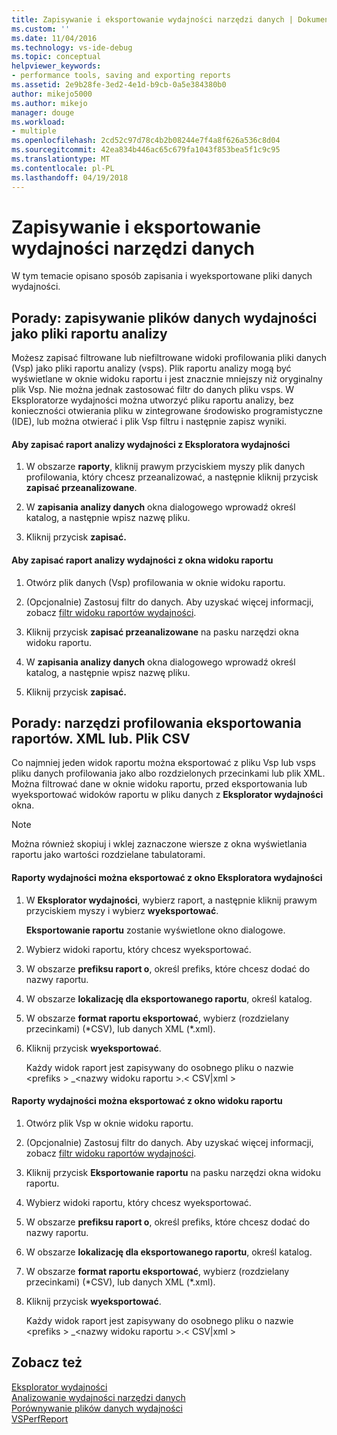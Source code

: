 ```yaml
---
title: Zapisywanie i eksportowanie wydajności narzędzi danych | Dokumentacja firmy Microsoft
ms.custom: ''
ms.date: 11/04/2016
ms.technology: vs-ide-debug
ms.topic: conceptual
helpviewer_keywords:
- performance tools, saving and exporting reports
ms.assetid: 2e9b28fe-3ed2-4e1d-b9cb-0a5e384380b0
author: mikejo5000
ms.author: mikejo
manager: douge
ms.workload:
- multiple
ms.openlocfilehash: 2cd52c97d78c4b2b08244e7f4a8f626a536c8d04
ms.sourcegitcommit: 42ea834b446ac65c679fa1043f853bea5f1c9c95
ms.translationtype: MT
ms.contentlocale: pl-PL
ms.lasthandoff: 04/19/2018
---
```

# <a name="saving-and-exporting-performance-tools-data"></a>Zapisywanie i eksportowanie wydajności narzędzi danych
W tym temacie opisano sposób zapisania i wyeksportowane pliki danych wydajności.  
  
##  <a name="BKMK_Save_Profiler_Data_Files_As_Analyzed_Report_Files"></a> Porady: zapisywanie plików danych wydajności jako pliki raportu analizy  
 Możesz zapisać filtrowane lub niefiltrowane widoki profilowania pliki danych (Vsp) jako pliki raportu analizy (vsps). Plik raportu analizy mogą być wyświetlane w oknie widoku raportu i jest znacznie mniejszy niż oryginalny plik Vsp. Nie można jednak zastosować filtr do danych pliku vsps. W Eksploratorze wydajności można utworzyć pliku raportu analizy, bez konieczności otwierania pliku w zintegrowane środowisko programistyczne (IDE), lub można otwierać i plik Vsp filtru i następnie zapisz wyniki.  
  
#### <a name="to-save-an-analyzed-performance-report-from-the-performance-explorer"></a>Aby zapisać raport analizy wydajności z Eksploratora wydajności  
  
1.  W obszarze **raporty**, kliknij prawym przyciskiem myszy plik danych profilowania, który chcesz przeanalizować, a następnie kliknij przycisk **zapisać przeanalizowane**.  
  
2.  W **zapisania analizy danych** okna dialogowego wprowadź określ katalog, a następnie wpisz nazwę pliku.  
  
3.  Kliknij przycisk **zapisać.**  
  
#### <a name="to-save-an-analyzed-performance-report-from-the-report-view-window"></a>Aby zapisać raport analizy wydajności z okna widoku raportu  
  
1.  Otwórz plik danych (Vsp) profilowania w oknie widoku raportu.  
  
2.  (Opcjonalnie) Zastosuj filtr do danych. Aby uzyskać więcej informacji, zobacz [filtr widoku raportów wydajności](../profiling/performance-report-view-filter.md).  
  
3.  Kliknij przycisk **zapisać przeanalizowane** na pasku narzędzi okna widoku raportu.  
  
4.  W **zapisania analizy danych** okna dialogowego wprowadź określ katalog, a następnie wpisz nazwę pliku.  
  
5.  Kliknij przycisk **zapisać.**  
  
## <a name="how-to-export-profiling-tools-reports-to-an-xml-or-csv-file"></a>Porady: narzędzi profilowania eksportowania raportów. XML lub. Plik CSV  
 Co najmniej jeden widok raportu można eksportować z pliku Vsp lub vsps pliku danych profilowania jako albo rozdzielonych przecinkami lub plik XML. Można filtrować dane w oknie widoku raportu, przed eksportowania lub wyeksportować widoków raportu w pliku danych z **Eksplorator wydajności** okna.  
  
> [!NOTE]
>  Można również skopiuj i wklej zaznaczone wiersze z okna wyświetlania raportu jako wartości rozdzielane tabulatorami.  
  
#### <a name="to-export-performance-reports-from-the-performance-explorer-window"></a>Raporty wydajności można eksportować z okno Eksploratora wydajności  
  
1.  W **Eksplorator wydajności**, wybierz raport, a następnie kliknij prawym przyciskiem myszy i wybierz **wyeksportować**.  
  
     **Eksportowanie raportu** zostanie wyświetlone okno dialogowe.  
  
2.  Wybierz widoki raportu, który chcesz wyeksportować.  
  
3.  W obszarze **prefiksu raport o**, określ prefiks, które chcesz dodać do nazwy raportu.  
  
4.  W obszarze **lokalizację dla eksportowanego raportu**, określ katalog.  
  
5.  W obszarze **format raportu eksportować**, wybierz (rozdzielany przecinkami) (\*CSV\), lub danych XML (\*.xml\).  
  
6.  Kliknij przycisk **wyeksportować**.  
  
     Każdy widok raport jest zapisywany do osobnego pliku o nazwie \<prefiks > _\<nazwy widoku raportu >.\< CSV&#124;xml >  
  
#### <a name="to-export-performance-reports-from-the-report-view-window"></a>Raporty wydajności można eksportować z okno widoku raportu  
  
1.  Otwórz plik Vsp w oknie widoku raportu.  
  
2.  (Opcjonalnie) Zastosuj filtr do danych. Aby uzyskać więcej informacji, zobacz [filtr widoku raportów wydajności](../profiling/performance-report-view-filter.md).  
  
3.  Kliknij przycisk **Eksportowanie raportu** na pasku narzędzi okna widoku raportu.  
  
4.  Wybierz widoki raportu, który chcesz wyeksportować.  
  
5.  W obszarze **prefiksu raport o**, określ prefiks, które chcesz dodać do nazwy raportu.  
  
6.  W obszarze **lokalizację dla eksportowanego raportu**, określ katalog.  
  
7.  W obszarze **format raportu eksportować**, wybierz (rozdzielany przecinkami) (\*CSV), lub danych XML (\*.xml).  
  
8.  Kliknij przycisk **wyeksportować**.  
  
     Każdy widok raport jest zapisywany do osobnego pliku o nazwie \<prefiks > _\<nazwy widoku raportu >.\< CSV&#124;xml >  
  
## <a name="see-also"></a>Zobacz też  
 [Eksplorator wydajności](../profiling/performance-explorer.md)   
 [Analizowanie wydajności narzędzi danych](../profiling/analyzing-performance-tools-data.md)   
 [Porównywanie plików danych wydajności](../profiling/comparing-performance-data-files.md)   
 [VSPerfReport](../profiling/vsperfreport.md)
